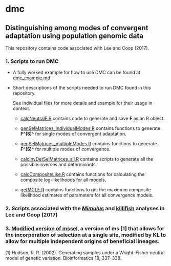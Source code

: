 # dmc
## Distinguishing among modes of convergent adaptation using population genomic data

This repository contains code associated with Lee and Coop (2017).
### 1. Scripts to run DMC
+ A fully worked example for how to use DMC can be found at [dmc_example.md](https://github.com/kristinmlee/dmc/blob/master/dmc_example.md)


+ Short descriptions of the scripts needed to run DMC found in this repository.

	See individual files for more details and example for their usage in context.


	+ [calcNeutralF.R](https://github.com/kristinmlee/dmc/blob/master/calcNeutralF.R) contains code to generate and save **F** as an R object.

	+ [genSelMatrices_individualModes.R](https://github.com/kristinmlee/dmc/blob/master/genSelMatrices_individualModes.R) contains functions to generate **F^(S)^** for single modes of convergent adaptation.

	+ [genSelMatrices_multipleModes.R](https://github.com/kristinmlee/dmc/blob/master/genSelMatrices_multipleModes.R) contains functions to generate **F^(S)^** for multiple modes of convergence.

	+ [calcInvDetSelMatrices_all.R](https://github.com/kristinmlee/dmc/blob/master/calcInvDetSelMatrices_all.R) contains scripts to generate all the possible inverses and determinants.

	+ [calcCompositeLike.R](https://github.com/kristinmlee/dmc/blob/master/calcCompositeLike.R) contains functions for calculating the composite log-likelihoods for all models.

	+ [getMCLE.R](https://github.com/kristinmlee/dmc/blob/master/getMCLE.R) contains functions to get the maximum composite likelihood estimates of parameters for all convergence models.


### 2. Scripts associated with the [*Mimulus*](https://github.com/kristinmlee/dmc/tree/master/mimulusAnalysis) and [killifish](https://github.com/kristinmlee/dmc/tree/master/killifishAnalysis) analyses in Lee and Coop (2017)

### 3. [Modified version of mssel](https://github.com/kristinmlee/dmc/tree/master/mssel_modified), a version of ms [1] that allows for the incorporation of selection at a single site, modified by KL to allow for multiple independent origins of beneficial lineages.

[1] Hudson, R. R. (2002). Generating samples under a Wright–Fisher neutral model of genetic variation. Bioinformatics 18, 337–338.

